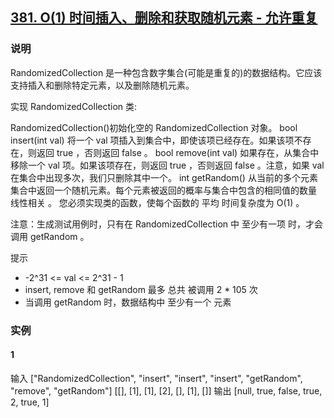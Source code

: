 ## [381. O(1) 时间插入、删除和获取随机元素 - 允许重复](https://leetcode-cn.com/problems/insert-delete-getrandom-o1-duplicates-allowed/)

### 说明
RandomizedCollection 是一种包含数字集合(可能是重复的)的数据结构。它应该支持插入和删除特定元素，以及删除随机元素。

实现 RandomizedCollection 类:

RandomizedCollection()初始化空的 RandomizedCollection 对象。
bool insert(int val) 将一个 val 项插入到集合中，即使该项已经存在。如果该项不存在，则返回 true ，否则返回 false 。
bool remove(int val) 如果存在，从集合中移除一个 val 项。如果该项存在，则返回 true ，否则返回 false 。注意，如果 val 在集合中出现多次，我们只删除其中一个。
int getRandom() 从当前的多个元素集合中返回一个随机元素。每个元素被返回的概率与集合中包含的相同值的数量 线性相关 。
您必须实现类的函数，使每个函数的 平均 时间复杂度为 O(1) 。

注意：生成测试用例时，只有在 RandomizedCollection 中 至少有一项 时，才会调用 getRandom 。

提示
* -2^31 <= val <= 2^31 - 1
* insert, remove 和 getRandom 最多 总共 被调用 2 * 105 次
* 当调用 getRandom 时，数据结构中 至少有一个 元素

### 实例
#### 1
输入
["RandomizedCollection", "insert", "insert", "insert", "getRandom", "remove", "getRandom"]
[[], [1], [1], [2], [], [1], []]
输出
[null, true, false, true, 2, true, 1]